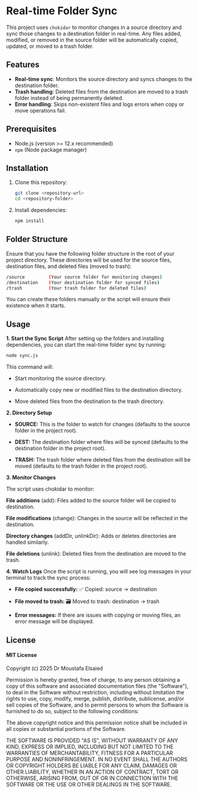# Real-time Folder Sync

This project uses `chokidar` to monitor changes in a source directory and sync those changes to a destination folder in real-time. Any files added, modified, or removed in the source folder will be automatically copied, updated, or moved to a trash folder.

## Features
- **Real-time sync**: Monitors the source directory and syncs changes to the destination folder.
- **Trash handling**: Deleted files from the destination are moved to a trash folder instead of being permanently deleted.
- **Error handling**: Skips non-existent files and logs errors when copy or move operations fail.

## Prerequisites
- Node.js (version >= 12.x recommended)
- `npm` (Node package manager)

## Installation

1. Clone this repository:
   ```bash
   git clone <repository-url>
   cd <repository-folder>

2. Install dependencies:
   ```bash
   npm install

## Folder Structure
Ensure that you have the following folder structure in the root of your project directory. These directories will be used for the source files, destination files, and deleted files (moved to trash):

   ```bash
   /source         (Your source folder for monitoring changes)
   /destination    (Your destination folder for synced files)
   /trash          (Your trash folder for deleted files)
   ```
 
You can create these folders manually or the script will ensure their existence when it starts.

## Usage

**1. Start the Sync Script**
    After setting up the folders and installing dependencies, you can start the real-time folder sync by running:

```bash
node sync.js
```
This command will:

- Start monitoring the source directory.

- Automatically copy new or modified files to the destination directory.

- Move deleted files from the destination to the trash directory.

**2. Directory Setup**

- **SOURCE:** This is the folder to watch for changes (defaults to the source folder in the project root).

- **DEST:** The destination folder where files will be synced (defaults to the destination folder in the project root).

- **TRASH:** The trash folder where deleted files from the destination will be moved (defaults to the trash folder in the project root).

**3. Monitor Changes**

The script uses chokidar to monitor:

**File additions** (add): Files added to the source folder will be copied to destination.

**File modifications** (change): Changes in the source will be reflected in the destination.

**Directory changes** (addDir, unlinkDir): Adds or deletes directories are handled similarly.

**File deletions** (unlink): Deleted files from the destination are moved to the trash.

**4. Watch Logs**
Once the script is running, you will see log messages in your terminal to track the sync process:

- **File copied successfully:** ✅ Copied: source -> destination

- **File moved to trash:** 🗃️ Moved to trash: destination -> trash

- **Error messages:** If there are issues with copying or moving files, an error message will be displayed.


## License
#### MIT License

Copyright (c) 2025 Dr Moustafa Elsaied

Permission is hereby granted, free of charge, to any person obtaining a copy
of this software and associated documentation files (the "Software"), to deal
in the Software without restriction, including without limitation the rights
to use, copy, modify, merge, publish, distribute, sublicense, and/or sell
copies of the Software, and to permit persons to whom the Software is
furnished to do so, subject to the following conditions:

The above copyright notice and this permission notice shall be included in all
copies or substantial portions of the Software.

THE SOFTWARE IS PROVIDED "AS IS", WITHOUT WARRANTY OF ANY KIND, EXPRESS OR
IMPLIED, INCLUDING BUT NOT LIMITED TO THE WARRANTIES OF MERCHANTABILITY,
FITNESS FOR A PARTICULAR PURPOSE AND NONINFRINGEMENT. IN NO EVENT SHALL THE
AUTHORS OR COPYRIGHT HOLDERS BE LIABLE FOR ANY CLAIM, DAMAGES OR OTHER
LIABILITY, WHETHER IN AN ACTION OF CONTRACT, TORT OR OTHERWISE, ARISING FROM,
OUT OF OR IN CONNECTION WITH THE SOFTWARE OR THE USE OR OTHER DEALINGS IN
THE SOFTWARE.